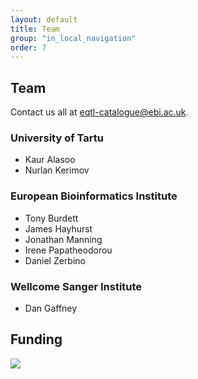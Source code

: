 ```yaml
---
layout: default
title: Team
group: "in_local_navigation"
order: 7
---
```


Team
----

Contact us all at [eqtl-catalogue@ebi.ac.uk](mailto:eqtlcatalogue@ebi.ac.uk).

### University of Tartu
- Kaur Alasoo
- Nurlan Kerimov

### European Bioinformatics Institute
- Tony Burdett
- James Hayhurst
- Jonathan Manning
- Irene Papatheodorou
- Daniel Zerbino

### Wellcome Sanger Institute
- Dan Gaffney

Funding 
-------

<a href="https://www.opentargets.org/" style="border-bottom-style:none !important">
<img src="{{ site.baseurl }}/static/OT_logo.png">
</a>
